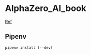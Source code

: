 # AlphaZero_AI_book

[Ref](https://www.borndigital.co.jp/book/14383.html)

## Pipenv

```shell
pipenv install [--dev]
```
